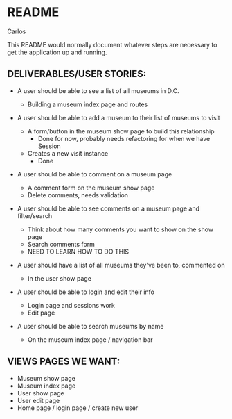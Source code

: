 # README
Carlos

This README would normally document whatever steps are necessary to get the
application up and running.


## DELIVERABLES/USER STORIES:

* A user should be able to see a list of all museums in D.C.
    - Building a museum index page and routes

* A user should be able to add a museum to their list of museums to visit
    - A form/button in the museum show page to build this relationship
        - Done for now, probably needs refactoring for when we have Session
    - Creates a new visit instance
        - Done 

* A user should be able to comment on a museum page
    - A comment form on the museum show page
    - Delete comments, needs validation 

* A user should be able to see comments on a museum page and filter/search 
    - Think about how many comments you want to show on the show page
    - Search comments form 
    - NEED TO LEARN HOW TO DO THIS

* A user should have a list of all museums they've been to, commented on
    - In the user show page 

* A user should be able to login and edit their info 
    - Login page and sessions work
    - Edit page 

* A user should be able to search museums by name 
    - On the museum index page / navigation bar 

## VIEWS PAGES WE WANT: 

* Museum show page
* Museum index page
* User show page
* User edit page
* Home page / login page / create new user

